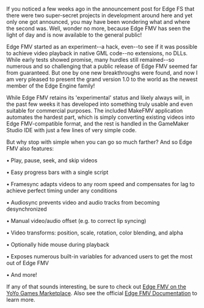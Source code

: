<!--t Introducing Edge FMV - Video Playback in Native GML! t-->
<!--tag 2015,archive,dev,thinkboxly,updates tag-->
<!--image /content/images/introducing-edge-fmv-video-playback-in/EdgeEngineLogo-1024x512.png image-->
  
If you noticed a few weeks ago in the announcement post for Edge FS that there were two super-secret projects in development around here and yet only one got announced, you may have been wondering what and where the second was. Well, wonder no more, because Edge FMV has seen the light of day and is now available to the general public!  
  
Edge FMV started as an experiment--a hack, even--to see if it was possible to achieve video playback in native GML code--no extensions, no DLLs. While early tests showed promise, many hurdles still remained--so numerous and so challenging that a public release of Edge FMV seemed far from guaranteed. But one by one new breakthroughs were found, and now I am very pleased to present the grand version 1.0 to the world as the newest member of the Edge Engine family!  
  
While Edge FMV retains its 'experimental' status and likely always will, in the past few weeks it has developed into something truly usable and even suitable for commercial purposes. The included MakeFMV application automates the hardest part, which is simply converting existing videos into Edge FMV-compatible format, and the rest is handled in the GameMaker Studio IDE with just a few lines of very simple code.  
  
But why stop with simple when you can go so much farther? And so Edge FMV also features:  
  
• Play, pause, seek, and skip videos  
  
• Easy progress bars with a single script  
  
• Framesync adapts videos to any room speed and compensates for lag to achieve perfect timing under any conditions  
  
• Audiosync prevents video and audio tracks from becoming desynchronized  
  
• Manual video/audio offset (e.g. to correct lip syncing)  
  
• Video transforms: position, scale, rotation, color blending, and alpha  
  
• Optionally hide mouse during playback  
  
• Exposes numerous built-in variables for advanced users to get the most out of Edge FMV  
  
• And more!  
  
If any of that sounds interesting, be sure to check out [Edge FMV on the YoYo Games Marketplace](https://marketplace.yoyogames.com/assets/2947/gml-video-player-edge-engine). Also see the official [Edge FMV Documentation](https://lucasc.me/post/edge-fmv-experimental-gml-video-player) to learn more.

